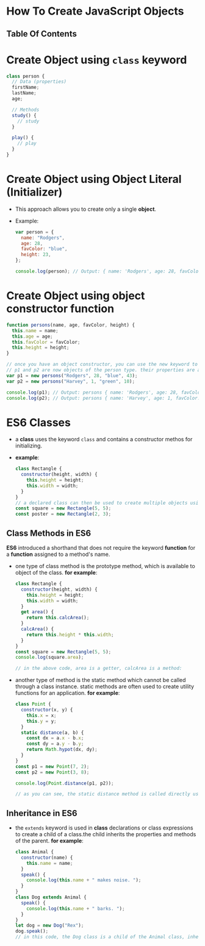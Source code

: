 # How To Create JavaScript Objects

## Table Of Contents

# Create Object using `class` keyword

```js
class person {
  // Data (properties)
  firstName;
  lastName;
  age;

  // Methods
  study() {
    // study
  }

  play() {
    // play
  }
}
```

# Create Object using Object Literal (Initializer)

- This approach allows you to create only a single **object**.
- Example:

  ```js
  var person = {
    name: "Rodgers",
    age: 28,
    favColor: "blue",
    height: 23,
  };

  console.log(person); // Output: { name: 'Rodgers', age: 28, favColor: 'blue', height: 23 }
  ```

# Create Object using object constructor function

```js
function persons(name, age, favColor, height) {
  this.name = name;
  this.age = age;
  this.favColor = favColor;
  this.height = height;
}

// once you have an object constructor, you can use the new keyword to create new objects of the same type
// p1 and p2 are now objects of the person type. their properties are assigned to the corresponding value
var p1 = new persons("Rodgers", 28, "blue", 43);
var p2 = new persons("Harvey", 1, "green", 10);

console.log(p1); // Output: persons { name: 'Rodgers', age: 28, favColor: 'blue', height: 43 }
console.log(p2); // Output: persons { name: 'Harvey', age: 1, favColor: 'green', height: 10 }
```

# ES6 Classes

- a **class** uses the keyword `class` and contains a constructor methos for initializing.
- **example**:

  ```js
  class Rectangle {
    constructor(height, width) {
      this.height = height;
      this.width = width;
    }
  }
  // a declared class can then be used to create multiple objects using the keyword new
  const square = new Rectangle(5, 5);
  const poster = new Rectangle(2, 3);
  ```

## Class Methods in ES6

**ES6** introduced a shorthand that does not require the keyword **function** for a **function** assigned to a method's name.

- one type of class method is the prototype method, which is available to object of the class. **for example**:

  ```js
  class Rectangle {
    constructor(height, width) {
      this.height = height;
      this.width = width;
    }
    get area() {
      return this.calcArea();
    }
    calcArea() {
      return this.height * this.width;
    }
  }
  const square = new Rectangle(5, 5);
  console.log(square.area);

  // in the above code, area is a getter, calcArea is a method:
  ```

* another type of method is the static method which cannot be called through a class instance. static methods are often used to create utility functions for an application. **for example**:

  ```js
  class Point {
    constructor(x, y) {
      this.x = x;
      this.y = y;
    }
    static distance(a, b) {
      const dx = a.x - b.x;
      const dy = a.y - b.y;
      return Math.hypot(dx, dy);
    }
  }
  const p1 = new Point(7, 2);
  const p2 = new Point(3, 8);

  console.log(Point.distance(p1, p2));

  // as you can see, the static distance method is called directly using the class name, without an object
  ```

## Inheritance in ES6

- the `extends` keyword is used in **class** declarations or class expressions to create a child of a class.the child inherits the properties and methods of the parent. **for example**:

  ```js
  class Animal {
    constructor(name) {
      this.name = name;
    }
    speak() {
      console.log(this.name + " makes noise. ");
    }
  }
  class Dog extends Animal {
    speak() {
      console.log(this.name + " barks. ");
    }
  }
  let dog = new Dog("Rex");
  dog.speak();
  // in this code, the Dog class is a child of the Animal class, inheriting its properties and methods
  ```
